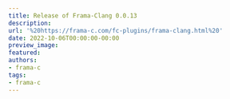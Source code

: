 ```yaml
---
title: Release of Frama-Clang 0.0.13
description:
url: '%20https://frama-c.com/fc-plugins/frama-clang.html%20'
date: 2022-10-06T00:00:00-00:00
preview_image:
featured:
authors:
- frama-c
tags:
- frama-c
---
```



